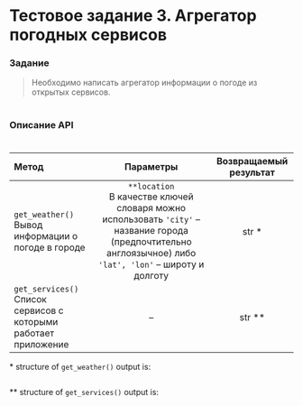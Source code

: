 # Тестовое задание 3. Агрегатор погодных сервисов
### Задание
>Необходимо написать агрегатор информации о погоде из открытых сервисов.
#
### Описание API
#

| Метод | Параметры | Возвращаемый результат |
| :--- | :---: | :---: |
| ```get_weather()``` <br/> Вывод информации о погоде в городе | ```**location```<br/>В качестве ключей словаря можно использовать ```'city'``` – название города (предпочтительно англоязычное) либо ```'lat', 'lon'``` – широту и долготу  | str \* |
| ```get_services()``` <br/> Список сервисов с которыми работает приложение | – | str \*\* |

\* structure of ```get_weather()``` output is:
```

```
\*\* structure of ```get_services()``` output is:
```

```
